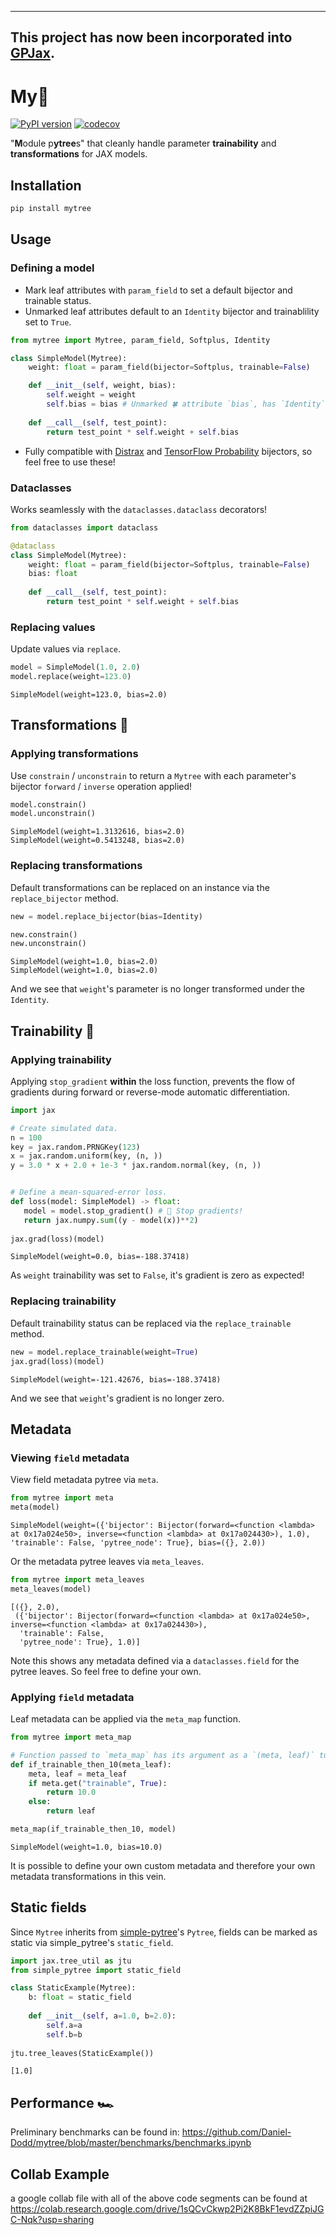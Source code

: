 ----
This project has now been incorporated into [GPJax](https://github.com/JaxGaussianProcesses/GPJax).
----

# My🌳
[![PyPI version](https://badge.fury.io/py/mytree.svg)](https://badge.fury.io/py/mytree)
[![codecov](https://codecov.io/gh/Daniel-Dodd/mytree/branch/main/graph/badge.svg?token=Q1R280Vb5i)](https://codecov.io/gh/Daniel-Dodd/mytree)


"**M**odule p**ytree**s" that cleanly handle parameter **trainability** and **transformations** for JAX models.

## Installation
```bash
pip install mytree
```

## Usage

### Defining a model
- Mark leaf attributes with `param_field` to set a default bijector and trainable status.
- Unmarked leaf attributes default to an `Identity` bijector and trainablility set to `True`.

```python
from mytree import Mytree, param_field, Softplus, Identity

class SimpleModel(Mytree):
    weight: float = param_field(bijector=Softplus, trainable=False)

    def __init__(self, weight, bias):
        self.weight = weight
        self.bias = bias # Unmarked 🍀 attribute `bias`, has `Identity` bijector and trainability set to `True`.
    
    def __call__(self, test_point):
        return test_point * self.weight + self.bias
```
- Fully compatible with [Distrax](https://github.com/deepmind/distrax) and [TensorFlow Probability](https://www.tensorflow.org/probability) bijectors, so feel free to use these!

### Dataclasses
Works seamlessly with the `dataclasses.dataclass` decorators!

```python
from dataclasses import dataclass

@dataclass
class SimpleModel(Mytree):
    weight: float = param_field(bijector=Softplus, trainable=False)
    bias: float
    
    def __call__(self, test_point):
        return test_point * self.weight + self.bias
```

### Replacing values
Update values via `replace`.

```python
model = SimpleModel(1.0, 2.0)
model.replace(weight=123.0)
```

```
SimpleModel(weight=123.0, bias=2.0)
```
 
## Transformations 🤖

### Applying transformations
Use `constrain` / `unconstrain` to return a `Mytree` with each parameter's bijector `forward` / `inverse` operation applied!
    
```python
model.constrain()
model.unconstrain()
```
    
```
SimpleModel(weight=1.3132616, bias=2.0)
SimpleModel(weight=0.5413248, bias=2.0)
```

### Replacing transformations
Default transformations can be replaced on an instance via the `replace_bijector` method.
```python
new = model.replace_bijector(bias=Identity)
```
```python
new.constrain()
new.unconstrain()
```

```
SimpleModel(weight=1.0, bias=2.0)
SimpleModel(weight=1.0, bias=2.0)
```
And we see that `weight`'s parameter is no longer transformed under the `Identity`.

## Trainability 🚂

### Applying trainability

Applying `stop_gradient` **within** the loss function, prevents the flow of gradients during forward or reverse-mode automatic differentiation.
```python
import jax

# Create simulated data.
n = 100
key = jax.random.PRNGKey(123)
x = jax.random.uniform(key, (n, ))
y = 3.0 * x + 2.0 + 1e-3 * jax.random.normal(key, (n, ))


# Define a mean-squared-error loss.
def loss(model: SimpleModel) -> float:
   model = model.stop_gradient() # 🛑 Stop gradients!
   return jax.numpy.sum((y - model(x))**2)
   
jax.grad(loss)(model)
```
```
SimpleModel(weight=0.0, bias=-188.37418)
```
As `weight` trainability was set to `False`, it's gradient is zero as expected!
    
### Replacing trainability
Default trainability status can be replaced via the `replace_trainable` method.
```python
new = model.replace_trainable(weight=True)
jax.grad(loss)(model)
```
```
SimpleModel(weight=-121.42676, bias=-188.37418)
```
And we see that `weight`'s gradient is no longer zero.

## Metadata

### Viewing `field` metadata
View field metadata pytree via `meta`.
```python
from mytree import meta
meta(model)
```
```
SimpleModel(weight=({'bijector': Bijector(forward=<function <lambda> at 0x17a024e50>, inverse=<function <lambda> at 0x17a024430>), 1.0), 'trainable': False, 'pytree_node': True}, bias=({}, 2.0))
```

Or the metadata pytree leaves via `meta_leaves`.
```python
from mytree import meta_leaves
meta_leaves(model)
```
```
[({}, 2.0),
 ({'bijector': Bijector(forward=<function <lambda> at 0x17a024e50>, inverse=<function <lambda> at 0x17a024430>),
  'trainable': False,
  'pytree_node': True}, 1.0)]
```
Note this shows any metadata defined via a `dataclasses.field` for the pytree leaves. So feel free to define your own.

### Applying `field` metadata
Leaf metadata can be applied via the `meta_map` function.
```python
from mytree import meta_map

# Function passed to `meta_map` has its argument as a `(meta, leaf)` tuple!
def if_trainable_then_10(meta_leaf):
    meta, leaf = meta_leaf
    if meta.get("trainable", True):
        return 10.0
    else:
        return leaf

meta_map(if_trainable_then_10, model)
```
```
SimpleModel(weight=1.0, bias=10.0)
```
It is possible to define your own custom metadata and therefore your own metadata transformations in this vein.

## Static fields
Since `Mytree` inherits from [simple-pytree](https://github.com/cgarciae/simple-pytree)'s `Pytree`, fields can be marked as static via simple_pytree's `static_field`.

```python
import jax.tree_util as jtu
from simple_pytree import static_field

class StaticExample(Mytree):
    b: float = static_field
    
    def __init__(self, a=1.0, b=2.0):
        self.a=a
        self.b=b
    
jtu.tree_leaves(StaticExample())
```
```
[1.0]
```

## Performance 🏎
Preliminary benchmarks can be found in: https://github.com/Daniel-Dodd/mytree/blob/master/benchmarks/benchmarks.ipynb

## Collab Example
a google collab file with all of the above code segments can be found at https://colab.research.google.com/drive/1sQCvCkwp2Pi2K8BkF1evdZZpiJGC-Nqk?usp=sharing


